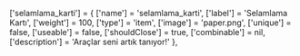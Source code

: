 ['selamlama_karti'] = {
    ['name'] = 'selamlama_karti',
    ['label'] = 'Selamlama Kartı',
    ['weight'] = 100,
    ['type'] = 'item',
    ['image'] = 'paper.png',
    ['unique'] = false,
    ['useable'] = false,
    ['shouldClose'] = true,
    ['combinable'] = nil,
    ['description'] = 'Araçlar seni artık tanıyor!'
},
